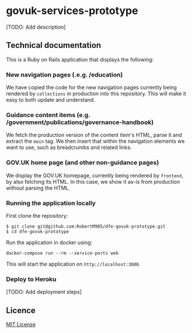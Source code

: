 # govuk-services-prototype

[TODO: Add description]


## Technical documentation

This is a Ruby on Rails application that displays the following:

### New navigation pages (.e.g. /education)

We have copied the code for the new navigation pages currently being rendered
by `collections` in production into this repository. This will make it easy to
both update and understand.

### Guidance content items (e.g. /government/publications/governance-handbook)

We fetch the production version of the content item's HTML, parse it and extract
the `main` tag. We then insert that within the navigation elements we want to
use, such as breadcrumbs and related links.

### GOV.UK home page (and other non-guidance pages)

We display the GOV.UK homepage, currently being rendered by `frontend`, by also
fetching its HTML. In this case, we show it as-is from production without
parsing the HTML.


### Running the application locally

First clone the repository:

```
$ git clone git@github.com:RobertM905/dfe-govuk-prototype.git
$ cd dfe-govuk-prototype
```

Run the application in docker using:

```
docker-compose run --rm --service-ports web
```

This will start the application on `http://localhost:3000`.

### Deploy to Heroku

[TODO: Add deployment steps]


## Licence

[MIT License](LICENCE)
